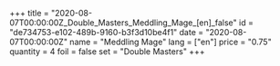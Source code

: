 +++
title = "2020-08-07T00:00:00Z_Double_Masters_Meddling_Mage_[en]_false"
id = "de734753-e102-489b-9160-b3f3d10be4f1"
date = "2020-08-07T00:00:00Z"
name = "Meddling Mage"
lang = ["en"]
price = "0.75"
quantity = 4
foil = false
set = "Double Masters"
+++
